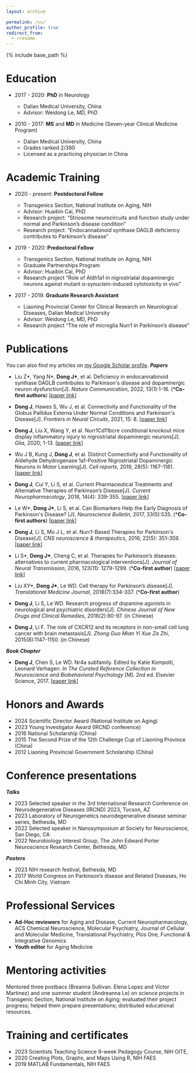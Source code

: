 ```yaml
---
layout: archive

permalink: /cv/
author_profile: true
redirect_from:
  - /resume
---
```


{% include base_path %}

Education
======
* 2017 - 2020: **PhD** in Neurology
  * Dalian Medical University, China
  * Advisor: Weidong Le, MD, PhD
        
* 2010 - 2017: **MS** and **MD** in Medicine (Seven-year Clinical Medicine Program)
  * Dalian Medical University, China
  * Grades ranked 2/380
  * Licensed as a practicing physician in China 

Academic Training 
======
* 2020 - present: **Postdoctoral Fellow** 
  * Transgenics Section, National Institute on Aging, NIH
  * Advisor: Huaibin Cai, PhD
  * Research project: “Striosome neurocircuits and function study under normal and Parkinson’s disease condition”
  * Research project: “Endocannabinoid synthase DAGLB deficiency contributes to Parkinson’s disease” 

* 2019 - 2020: **Predoctoral Fellow**
  * Transgenics Section, National Institute on Aging, NIH
  * Graduate Partnerships Program
  * Advisor: Huaibin Cai, PhD
  * Research project “Role of Aldh1a1 in nigrostriatal dopaminergic neurons against mutant α-synuclein-induced cytotoxicity in vivo”

* 2017 - 2019: **Graduate Research Assistant**
  * Liaoning Provincial Center for Clinical Research on Neurological Diseases, Dalian Medical University
  * Advisor: Weidong Le, MD, PhD
  * Research project “The role of microglia Nurr1 in Parkinson’s disease”
  

Publications
======
You can also find my articles on <a href="{{site.author.googlescholar}}">my Google Scholar profile</a>.</div> 
**_Papers_**
*  Liu Z*, Yang N*, **Dong J\***, et al. Deficiency in endocannabinoid synthase DAGLB contributes to Parkinson's disease and dopaminergic neuron dysfunction[J]. _Nature Communication_, 2022, 13(1):1-16. (***Co-first authors**) [[paper link](https://www.nature.com/articles/s41467-022-31168-9)]

*  **Dong J**, Hawes S, Wu J, et al. Connectivity and Functionality of the Globus Pallidus Externa Under Normal Conditions and Parkinson's Disease[J]. _Frontiers in Neural Circuits_, 2021, 15: 8. [[paper link](https://www.frontiersin.org/journals/neural-circuits/articles/10.3389/fncir.2021.645287/full)]

*  **Dong J**, Liu X, Wang Y, et al. Nurr1Cd11bcre conditional knockout mice display inflammatory injury to nigrostriatal dopaminergic neurons[J]. _Glia_, 2020; 1-13. [[paper link](https://onlinelibrary.wiley.com/doi/10.1002/glia.23826)]

*  Wu J B, Kung J, **Dong J**, et al. Distinct Connectivity and Functionality of Aldehyde Dehydrogenase 1a1-Positive Nigrostriatal Dopaminergic Neurons in Motor Learning[J]. _Cell reports_, 2019, 28(5): 1167-1181. [[paper link](https://www.cell.com/cell-reports/fulltext/S2211-1247(19)30881-2)]

*  **Dong J**, Cui Y, Li S, et al. Current Pharmaceutical Treatments and Alternative Therapies of Parkinson’s Disease[J]. _Current Neuropharmacology_, 2016, 14(4): 339-355. [[paper link](https://www.eurekaselect.com/article/72015)]

*  Le W*, **Dong J\***, Li S, et al. Can Biomarkers Help the Early Diagnosis of Parkinson's Disease? [J]. _Neuroscience Bulletin_, 2017, 33(5):535. (***Co-first authors**) [[paper link](https://link.springer.com/article/10.1007/s12264-017-0174-6)]

*  **Dong J**, Li S, Mo J L, et al. Nurr1-Based Therapies for Parkinson's Disease[J]. _CNS neuroscience & therapeutics_, 2016, 22(5): 351-359. [[paper link](https://onlinelibrary.wiley.com/doi/pdf/10.1111/cns.12536)]

* Li S*, **Dong J\***, Cheng C, et al. Therapies for Parkinson’s diseases: alternatives to current pharmacological interventions[J]. _Journal of Neural Transmission_, 2016, 123(11): 1279-1299. (***Co-first author**) [[paper link](https://link.springer.com/article/10.1007/s00702-016-1603-9)]

* Liu XY*, **Dong J\***, Le WD. Cell therapy for Parkinson’s disease[J]. _Translational Medicine Journal_, 2018(7):334-337. (***Co-first author**) 

* **Dong J**, Li S, Le WD. Research progress of dopamine agonists in neurological and psychiatric disorders[J]. _Chinese Journal of New Drugs and Clinical Remedies_, 2016(2):90-97. (in Chinese)
 
* **Dong J**, Li F. The role of CXCR12 and its receptors in non-small cell lung cancer with brain metastasis[J]. _Zhong Guo Mian Yi Xue Za Zhi_, 2015(8):1147-1150. (in Chinese)


**_Book Chapter_**

* **Dong J**, Chen S, Le WD. Nr4a subfamily. Edited by Katie Kompolti, Leonard Verhagen. _In The Curated Reference Collection in Neuroscience and Biobehavioral Psychology_ [M]. 2nd ed. Elsevier Science, 2017. [[paper link](https://www.sciencedirect.com/science/article/abs/pii/B9780128093245007100?via%3Dihub)]
 

Honors and Awards
======
* 2024   Scientific Director Award (National Institute on Aging) 
* 2023   Young Investigator Award (IRCND conference)
* 2016   National Scholarship (China)
* 2015   The Second Prize of the 12th Challenge Cup of Liaoning Province (China)
* 2012   Liaoning Provincial Government Scholarship (China)


Conference presentations
======
**_Talks_**
* 2023   Selected speaker in the 3rd International Research Conference on Neurodegenerative Diseases (IRCND) 2023, Tucson, AZ 
* 2023   Laboratory of Neurogenetics neurodegenerative disease seminar series, Bethesda, MD
* 2022   Selected speaker in Nanosymposium at Society for Neuroscience, San Diego, CA 
* 2022   Neurobiology Interest Group, The John Edward Porter Neuroscience Research Center, Bethesda, MD
  
**_Posters_**
* 2023   NIH research festival, Bethesda, MD
* 2017   World Congress on Parkinson’s disease and Related Diseases, Ho Chi Minh City, Vietnam

  
Professional Services 
======
* **Ad-Hoc reviewers** for Aging and Disease, Current Neuropharmacology, ACS Chemical Neuroscience, Molecular Psychiatry, Journal of Cellular and Molecular Medicine, Translational Psychiatry, Plos One, Functional & Integrative Genomics
* **Youth editor** for Aging Medicine


Mentoring activities 
======
Mentored three postbacs (Breanna Sullivan. Elena Lopez and Victor Martinez) and one summer student (Andreanna Le) on science projects in Transgenic Section, National Institute on Aging; evaluated their project progress; helped them prepare presentations; distributed educational resources.


Training and certificates 
======
* 2023   Scientists Teaching Science 9-week Pedagogy Course, NIH OITE,
* 2020   Creating Plots, Graphs, and Maps Using R, NIH FAES
* 2019   MATLAB Fundamentals, NIH FAES


